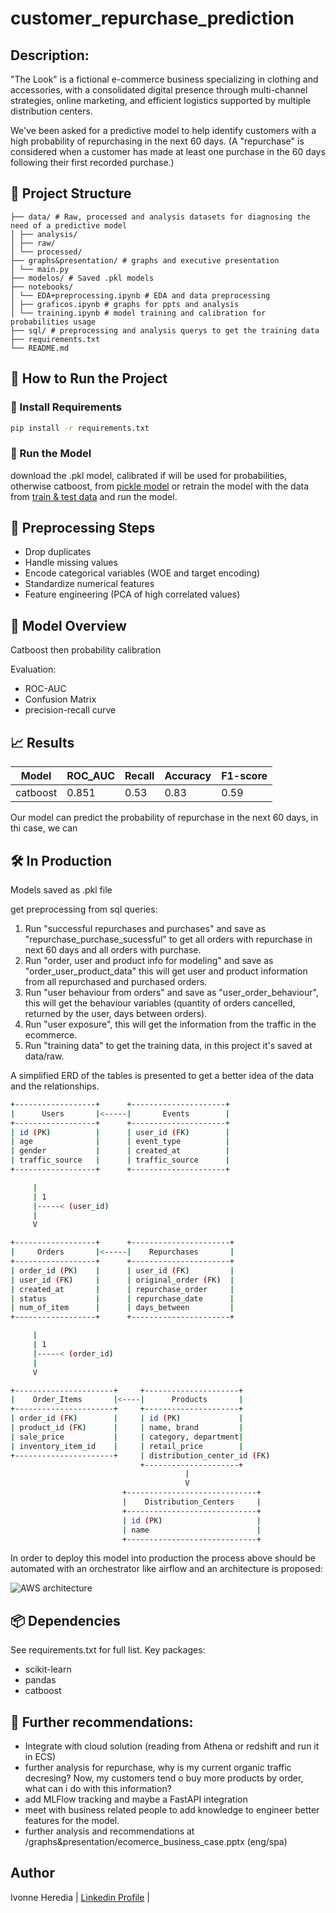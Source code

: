 # customer_repurchase_prediction

## Description:
"The Look" is a fictional e-commerce business specializing in clothing and accessories, with a consolidated digital presence through multi-channel strategies, online marketing, and efficient logistics supported by multiple distribution centers.

We've been asked for a predictive model to help identify customers with a high probability of repurchasing in the next 60 days. (A "repurchase" is considered when a customer has made at least one purchase in the 60 days following their first recorded purchase.)


## 📁 Project Structure
```text
├── data/ # Raw, processed and analysis datasets for diagnosing the need of a predictive model
│ ├── analysis/
│ ├── raw/
│ └── processed/
├── graphs&presentation/ # graphs and executive presentation
│ └── main.py
├── modelos/ # Saved .pkl models
├── notebooks/
│ └── EDA+preprocessing.ipynb # EDA and data preprocessing
│ ├── graficos.ipynb # graphs for ppts and analysis
│ └── training.ipynb # model training and calibration for probabilities usage
├── sql/ # preprocessing and analysis querys to get the training data 
├── requirements.txt
└── README.md
```
## 🚀 How to Run the Project

### 🔧 Install Requirements

```bash
pip install -r requirements.txt

```
### 🧪 Run the Model
download the .pkl model, calibrated if will be used for probabilities, otherwise catboost, from [pickle model](https://drive.google.com/drive/folders/168H3YE6BwK2fZy_NXEJYEa3Q5WWgYdKE?usp=sharing) or retrain the model with the data from [train & test data](https://drive.google.com/drive/folders/1u5hVVOqiszFm7tSr34JFQFmJXSutvvZg?usp=sharing) and run the model.

## 🧹 Preprocessing Steps
- Drop duplicates
- Handle missing values
- Encode categorical variables (WOE and target encoding)
- Standardize numerical features
- Feature engineering (PCA of high correlated values)

## 🧠 Model Overview
Catboost then probability calibration

Evaluation:
- ROC-AUC
- Confusion Matrix
- precision-recall curve

## 📈 Results
| Model              | ROC_AUC   | Recall | Accuracy | F1-score |
| ------------------ | --------- | ------ | -------- | -------- |
| catboost           | 0.851     | 0.53   |   0.83   |   0.59   |

Our model can predict the probability of repurchase in the next 60 days, in thi case, we can 
## 🛠 In Production

Models saved as .pkl file

get preprocessing from sql queries:
1. Run "successful repurchases and purchases" and save as "repurchase_purchase_sucessful" to get all orders with repurchase in next 60 days and all orders with purchase.
2. Run "order, user and product info for modeling" and save as "order_user_product_data" this will get user and product information from all repurchased and purchased orders. 
3. Run "user behaviour from orders" and save as "user_order_behaviour", this will get the behaviour variables (quantity of orders cancelled, returned by the user, days between orders).
4. Run "user exposure", this will get the information from the traffic in the ecommerce.
5. Run "training data" to get the training data, in this project it's saved at data/raw.

A simplified ERD of the tables is presented to get a better idea of the data and the relationships.

```bash
+------------------+      +---------------------+
|      Users       |<-----|       Events        |
+------------------+      +---------------------+
| id (PK)          |      | user_id (FK)        |
| age              |      | event_type          |
| gender           |      | created_at          |
| traffic_source   |      | traffic_source      |
+------------------+      +---------------------+

     |
     | 1
     |-----< (user_id)
     |
     V

+------------------+      +----------------------+
|     Orders       |<-----|    Repurchases       |
+------------------+      +----------------------+
| order_id (PK)    |      | user_id (FK)         |
| user_id (FK)     |      | original_order (FK)  |
| created_at       |      | repurchase_order     |
| status           |      | repurchase_date      |
| num_of_item      |      | days_between         |
+------------------+      +----------------------+

     |
     | 1
     |-----< (order_id)
     |
     V

+----------------------+     +---------------------+
|    Order_Items       |<----|      Products       |
+----------------------+     +---------------------+
| order_id (FK)        |     | id (PK)             |
| product_id (FK)      |     | name, brand         |
| sale_price           |     | category, department|
| inventory_item_id    |     | retail_price        |
+----------------------+     | distribution_center_id (FK)
                             +---------------------+
                                       |
                                       V
                         +-----------------------------+
                         |    Distribution_Centers     |
                         +-----------------------------+
                         | id (PK)                     |
                         | name                        |
                         +-----------------------------+
```

In order to deploy this model into production the process above should be automated with an orchestrator like airflow and an architecture is proposed:

![AWS architecture](https://drive.google.com/uc?export=view&id=1oQmwpSplhVRPaqWNdAXtcXwt07tFF3Bg)

## 📦 Dependencies
See requirements.txt for full list. Key packages:
- scikit-learn
- pandas
- catboost

## 📌 Further recommendations:
- Integrate with cloud solution (reading from Athena or redshift and run it in ECS)
- further analysis for repurchase, why is my current organic traffic decresing? Now, my customers tend o buy more products by order, what can i do with this information?
- add MLFlow tracking and maybe a FastAPI integration
- meet with business related people to add knowledge to engineer better features for the model.
- further analysis and recommendations at /graphs&presentation/ecomerce_business_case.pptx (eng/spa)
## Author
Ivonne Heredia | [Linkedin Profile](https://www.linkedin.com/in/ivonne-heredia/) |



